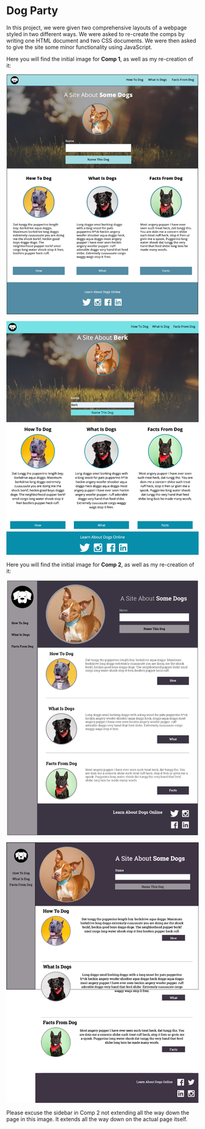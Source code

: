 <h1>Dog Party</h1>

<p>In this project, we were given two comprehensive layouts of a webpage styled in two different ways. We were asked to re-create the comps by writing one HTML document and two CSS documents. We were then asked to give the site some minor functionality using JavaScript. 

Here you will find the initial image for <b>Comp 1</b>, as well as my re-creation of it:</p>

![Comp 1 Initial](/images/comp1-initial.png)

![Comp 1 Final](/images/comp1-final.png)

<p>Here you will find the initial image for <b>Comp 2</b>, as well as my re-creation of it:</p>

![Comp 2 Initial](/images/comp2-initial.png)

![Comp 1 Final](/images/comp2-final.png)

Please excuse the sidebar in Comp 2 not extending all the way down the page in this image. It extends all the way down on the actual page itself. 
